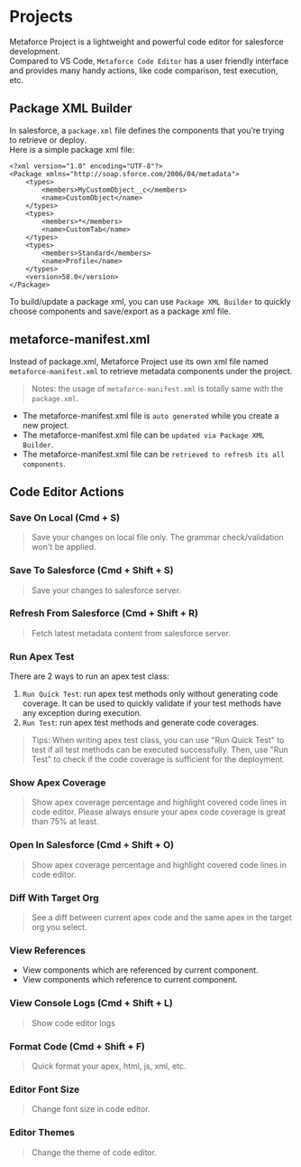# Projects

Metaforce Project is a lightweight and powerful code editor for salesforce development.  
Compared to VS Code, `Metaforce Code Editor` has a user friendly interface and provides many handy actions, like code comparison, test execution, etc.

## Package XML Builder

In salesforce, a `package.xml` file defines the components that you’re trying to retrieve or deploy.  
Here is a simple package xml file:

    <?xml version="1.0" encoding="UTF-8"?>
    <Package xmlns="http://soap.sforce.com/2006/04/metadata">
        <types>
            <members>MyCustomObject__c</members>
            <name>CustomObject</name>
        </types>
        <types>
            <members>*</members>
            <name>CustomTab</name>
        </types>
        <types>
            <members>Standard</members>
            <name>Profile</name>
        </types>
        <version>58.0</version>
    </Package>

To build/update a package xml, you can use `Package XML Builder` to quickly choose components and save/export as a package xml file.

## metaforce-manifest.xml

Instead of package.xml, Metaforce Project use its own xml file named `metaforce-manifest.xml` to retrieve metadata components under the project.

> Notes: the usage of `metaforce-manifest.xml` is totally same with the `package.xml`.

-   The metaforce-manifest.xml file is `auto generated` while you create a new project.
-   The metaforce-manifest.xml file can be `updated via Package XML Builder`.
-   The metaforce-manifest.xml file can be `retrieved to refresh its all components`.

## Code Editor Actions

### Save On Local (Cmd + S)

> Save your changes on local file only. The grammar check/validation won't be applied.

### Save To Salesforce (Cmd + Shift + S)

> Save your changes to salesforce server.

### Refresh From Salesforce (Cmd + Shift + R)

> Fetch latest metadata content from salesforce server.

### Run Apex Test

There are 2 ways to run an apex test class:

1. `Run Quick Test`: run apex test methods only without generating code coverage. It can be used to quickly validate if your test methods have any exception during execution.
2. `Run Test`: run apex test methods and generate code coverages.

> Tips: When writing apex test class, you can use "Run Quick Test" to test if all test methods can be executed successfully. Then, use "Run Test" to check if the code coverage is sufficient for the deployment.

### Show Apex Coverage

> Show apex coverage percentage and highlight covered code lines in code editor. Please always ensure your apex code coverage is great than 75% at least.

### Open In Salesforce (Cmd + Shift + O)

> Show apex coverage percentage and highlight covered code lines in code editor.

### Diff With Target Org

> See a diff between current apex code and the same apex in the target org you select.

### View References

-   View components which are referenced by current component.
-   View components which reference to current component.

### View Console Logs (Cmd + Shift + L)

> Show code editor logs

### Format Code (Cmd + Shift + F)

> Quick format your apex, html, js, xml, etc.

### Editor Font Size

> Change font size in code editor.

### Editor Themes

> Change the theme of code editor.
